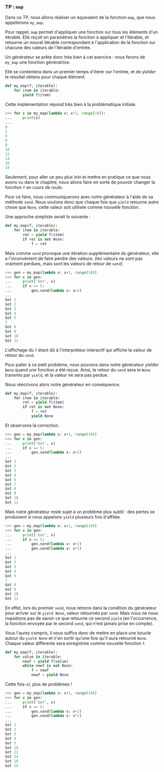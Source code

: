 ### TP : `map`

Dans ce TP, nous allons réaliser un équivalent de la fonction `map`, que nous appellerons `my_map`.

Pour rappel, `map` permet d'appliquer une fonction sur tous les éléments d'un itérable.
Elle reçoit en paramètres la fonction à appliquer et l'itérable,
et retourne un nouvel itérable correspondant à l'application de la fonction sur chacune des valeurs de l'itérable d'entrée.

Un générateur se prête donc très bien à cet exercice : nous ferons de `my_map` une fonction génératrice.

Elle se contentera dans un premier temps d'itérer sur l'entrée, et de *yielder* le résultat obtenu pour chaque élément.

```python
def my_map(f, iterable):
    for item in iterable:
        yield f(item)
```

Cette implémentation répond très bien à la problématique initiale.

```python
>>> for x in my_map(lambda x: x*2, range(10)):
...     print(x)
...
0
2
4
6
8
10
12
14
16
18
```

Seulement, pour aller un peu plus loin et mettre en pratique ce que nous avons vu dans le chapitre, nous allons faire en sorte de pouvoir changer la fonction `f` en cours de route.

Pour ce faire, nous communiquerons avec notre générateur à l'aide de sa méthode `send`.
Nous voulons donc que chaque fois que `yield` retourne autre chose que `None`, cette valeur soit utilisée comme nouvelle fonction.

Une approche simpliste serait la suivante :

```python
def my_map(f, iterable):
    for item in iterable:
        ret = yield f(item)
        if ret is not None:
            f = ret
```

Mais comme `send` provoque une itération supplémentaire du générateur, elle a l'inconvénient de faire perdre des valeurs.
(les valeurs ne sont pas vraiment perdues, mais sont les valeurs de retour de `send`)

```python
>>> gen = my_map(lambda x: x+1, range(10))
>>> for x in gen:
...     print('Got', x)
...     if x == 5:
...         gen.send(lambda x: x+2)
...
Got 1
Got 2
Got 3
Got 4
Got 5
7
Got 8
Got 9
Got 10
Got 11
```

L'affichage du `7` étant dû à l'interpréteur interactif qui affiche la valeur de retour du `send`.

Pour palier à ce petit problème, nous pouvons dans notre générateur *yielder* `None` quand une fonction a été reçue.
Ainsi, le retour du `send` sera le `None` transmis par `yield`, et la valeur ne sera pas perdue.

Nous réécrivons alors notre générateur en conséquence.

```python
def my_map(f, iterable):
    for item in iterable:
        ret = yield f(item)
        if ret is not None:
            f = ret
            yield None
```

Et observons la correction.

```python
>>> gen = my_map(lambda x: x+1, range(10))
>>> for x in gen:
...     print('Got', x)
...     if x == 5:
...         gen.send(lambda x: x+2)
...
Got 1
Got 2
Got 3
Got 4
Got 5
Got 7
Got 8
Got 9
Got 10
Got 11
```

Mais notre générateur reste sujet à un problème plus subtil : des pertes se produisent si nous appelons `yield` plusieurs fois d'affilée.

```python
>>> gen = my_map(lambda x: x+1, range(10))
>>> for x in gen:
...     print('Got', x)
...     if x == 5:
...         gen.send(lambda x: x+2)
...         gen.send(lambda x: x*2)
...
Got 1
Got 2
Got 3
Got 4
Got 5
7
Got 8
Got 9
Got 10
Got 11
```

En effet, lors du premier `send`, nous retrons dans la condition du générateur pour arriver sur le `yield None`, valeur retournée par `send`.
Mais nous ne nous inquiétons pas de savoir ce que retourne ce second `yield` (en l'occurrence, la fonction envoyée par le second `send`, qui n'est jamais prise en compte).

Vous l'aurez compris, il nous suffira donc de mettre en place une boucle autour du `yield None` et n'en sortir qu'une fois qu'il aura retourné `None`.
Chaque valeur différente sera enregistrée comme nouvelle fonction `f`.

```python
def my_map(f, iterable):
    for value in iterable:
        newf = yield f(value)
        while newf is not None:
            f = newf
            newf = yield None
```

Cette fois-ci, plus de problèmes !

```python
>>> gen = my_map(lambda x: x+1, range(10))
>>> for x in gen:
...     print('Got', x)
...     if x == 5:
...         gen.send(lambda x: x+2)
...         gen.send(lambda x: x*2)
...
Got 1
Got 2
Got 3
Got 4
Got 5
Got 10
Got 12
Got 14
Got 16
Got 18
```

